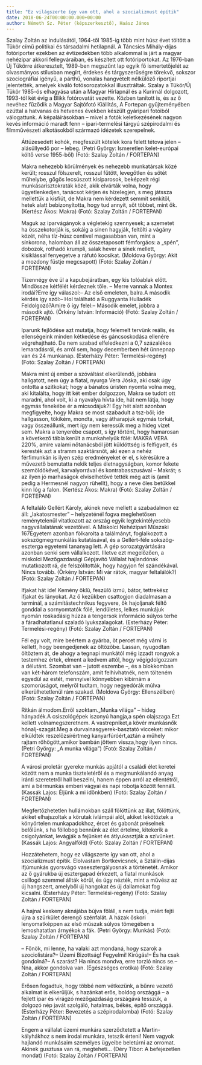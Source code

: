 ```yaml
---
title: "Ez világszerte így van ott, ahol a szocializmust építik"
date: 2018-06-24T00:00:00.000+00:00
author: Németh Sz. Péter (képszerkesztő), Haász János
---
```


Szalay Zoltán az indulásától, 1964-től 1985-ig több mint húsz évet töltött a Tükör című politikai és társadalmi hetilapnál. A Táncsics Mihály-díjas fotóriporter ezekben az évtizedekben több alkalommal is járt a magyar nehézipar akkori fellegváraiban, és készített ott fotóriportokat. Az 1976-ban Új Tükörre átkeresztelt, 1989-ben megszűnt lap egyik fő ismertetőjelét az olvasmányos stílusban megírt, érdekes és tárgyszerűségre törekvő, sokszor szociográfiai igényű, a párthű, vonalas hangvételt nélkülöző riportjai jelentették, amelyek kiváló fotósorozatokkal illusztráltak. Szalay a Tükör/Új Tükör 1985-ös elhagyása után a Magyar Hírlapnál és a Kurírnál dolgozott, 1993-tól két évig a Blikk fotórovatát vezette. Közben tanított is, és az ő nevéhez fűződik a Magyar Sajtófotó Kiállítás, A Fortepan gyűjteményében ezúttal a hatvanas és hetvenes években készült gyáripari fotóiból válogattunk. A képaláírásokban – mivel a fotók keletkezésének nagyon kevés információ maradt fenn – ipari-termelési tárgyú szépirodalmi és filmművészeti alkotásokból származó idézetek szerepelnek.

<figure>
<img src="/images/20229868_097049a86823506c64740542391020f8_wm.jpg" alt="" />
<figcaption>Áttüzesedett kohók, megfeszült kötelek kora felett tétova jelen – alásüllyedő por – lebeg. (Petri György: Ismeretlen kelet-európai költő verse 1955-ből) (Fotó: Szalay Zoltán / FORTEPAN)</figcaption>
</figure>

<figure>
<img src="/images/20206734_4e2d17a294b18a59f2df2d26a24fbe58_wm.jpg" alt="" />
<figcaption>Makra nehezebb körülmények és nehezebb munkatársak közé került; rosszul fölszerelt, rosszul fűtött, levegőtlen és sötét műhelybe, gőgös lecsúszott kisiparosok, beképzelt régi munkásarisztokraták közé, akik elvárták volna, hogy ügyetlenkedjen, tanácsot kérjen és hízelegjen, s meg játssza mellettük a kisfiút, de Makra nem kérdezett semmit senkitől, hetek alatt bebizonyította, hogy tud annyit, sőt többet, mint ők. (Kertész Ákos: Makra) (Fotó: Szalay Zoltán / FORTEPAN)</figcaption>
</figure>

<figure>
<img src="/images/20229854_d330ac81614cb512a4c19553c8e2b5d5_wm.jpg" alt="" />
<figcaption>Maguk az iparvágányok a végletekig szennyesek; a szemetet ha összekotorják is, sokáig a sínen hagyják, feltölti a vágány közét, néha tíz-húsz centivel magasabban van, mint a sínkorona, halomban áll az összetaposott fémforgács: a „spén”, dobozok, rothadó krumpli, salak hever a sínek mellett, kisiklással fenyegetve a ráfutó kocsikat. (Moldova György: Akit a mozdony füstje megcsapott) (Fotó: Szalay Zoltán / FORTEPAN)</figcaption>
</figure>

<figure>
<img src="/images/20229864_dab357d8446c9b0e9d9cd6eb7f35ca1c_wm.jpg" alt="" />
<figcaption>Tizennégy éve ül a kapubejáratban, egy kis tolóablak előtt. Mindössze kétfélét kérdeznek tőle. – Merre vannak a Montex irodái?Erre így válaszol:– Az első emeleten, balra.A második kérdés így szól:– Hol található a Ruggyanta Hulladék Feldolgozó?Amire ő így felel:– Második emelet, jobbra a második ajtó. (Örkény István: Információ) (Fotó: Szalay Zoltán / FORTEPAN)</figcaption>
</figure>

<figure>
<img src="/images/20206738_5d6f3a1f144b4d7c56a7003dcce74ef7_wm.jpg" alt="" />
<figcaption>Iparunk fejlődése azt mutatja, hogy felemelt tervünk reális, és ellenségeink minden kétkedése és gáncsoskodása ellenére végrehajtható. De nem szabad elfeledkezni a 0,7 százalékos lemaradásról, és arról sem, hogy decemberben hét ünnepnap van és 24 munkanap. (Esterházy Péter: Termelési-regény) (Fotó: Szalay Zoltán / FORTEPAN)</figcaption>
</figure>

<figure>
<img src="/images/20206744_571972f3b555b5fc3453b769529fdc83_wm.jpg" alt="" />
<figcaption>Makra mint új ember a szóváltást elkerülendő, jobbára hallgatott, nem úgy a fiatal, nyurga Vera Jóska, aki csak úgy ontotta a szitkokat; hogy a bánatos úristen nyomta volna meg, aki kitalálta, hogy itt két ember dolgozzon, Makra se tudott ott maradni, ahol volt, ki a nyavalya hívta ide, hát nem látja, hogy egymás fenekébe ér a micsodájuk?! Egy hét alatt azonban megfigyelte, hogy Makra se most szabadult a tsz-ből; ide hallgasson, tökikém, mondta, vagy átharapjuk egymás torkát, vagy összeállunk, mert így nem keressük meg a hideg vizet sem. Makra a tenyerébe csapott, s így történt, hogy hamarosan a következő tábla került a munkahelyük fölé: MAKRA VERA 220%, amire valami nőtanácsból jött küldöttség is felfigyelt, és keresték azt a stramm szaktársnőt, aki ezen a nehéz férfimunkán is ilyen szép eredményeket ér el, s kérésükre a művezető bemutatta nekik teljes életnagyságban, komor fekete szemöldökével, karvalyorrával és kontrabasszusával – Makrát; s az ilyen jó marhaságok elviselhetővé tették még azt is (amit pedig a Hermesnél nagyon rühellt), hogy a neve öles betűkkel kinn lóg a falon. (Kertész Ákos: Makra) (Fotó: Szalay Zoltán / FORTEPAN)</figcaption>
</figure>

<figure>
<img src="/images/20229870_312b18bb358b53475ba7264dc34f531e_wm.jpg" alt="" />
<figcaption>A feltaláló Gellért Károly, akinek neve mellett a szabadalmon ez áll: „lakatosmester” – helyzeténél fogva meglehetősen reménytelenül vitatkozott az ország egyik legtekintélyesebb nagyvállalatának vezetőivel. A Miskolci Nehézipari Műszaki 167Egyetem azonban fölkarolta a találmányt, foglalkozott a sokszögmegmunkálás kutatásával, és a Gellért-féle sokszög-eszterga egyetemi tananyag lett. A gép sorozatgyártására azonban senki sem vállalkozott. Illetve ezt megelőzően, a miskolci Mezőgazdasági Gépjavító Vállalat hajlandónak mutatkozott rá, de felszólították, hogy hagyjon fel szándékával. Nincs tovább. (Örkény István: Mi vár rátok, magyar feltalálók?) (Fotó: Szalay Zoltán / FORTEPAN)</figcaption>
</figure>

<figure>
<img src="/images/20206752_8bb554eede24225e98fe8b3d93d7d32f_wm.jpg" alt="" />
<figcaption>Ifjakat hát ide! Kemény öklű, feszülő izmú, bátor, tettrekész ifjakat és lányokat. Az ő kezükben csattogjon diadalmasan a terminál, a számítástechnikus fegyvere, ők hajoljanak féltő gonddal a sornyomtatók fölé, lendületes, lelkes munkájuk nyomán roskadásig húzza a tengersok információ súlyos terhe a fáradhatatlanul szaladó lyukszalagokat. (Esterházy Péter: Termelési-regény) (Fotó: Szalay Zoltán / FORTEPAN)</figcaption>
</figure>

<figure>
<img src="/images/20206742_4a72608ed932ec7957a0f649dfcb1355_wm.jpg" alt="" />
<figcaption>Fél egy volt, mire beértem a gyárba, öt percet még várni is kellett, hogy beengedjenek az öltözőbe. Lassan, nyugodtan öltöztem át, de ahogy a tegnapi munkától még izzadt rongyok a testemhez értek, elment a kedvem attól, hogy végigdolgozzam a délutánt. Szombat van – jutott eszembe –, és a blokkomban van két-három telefonszám, amit felhívhatnék, nem tölteném egyedül az estét, mennyivel könnyebben kibírnám a szomorúságot, melyről tudtam, hogy negyedórák múlva elkerülhetetlenül rám szakad. (Moldova György: Ellenszélben) (Fotó: Szalay Zoltán / FORTEPAN)</figcaption>
</figure>

<figure>
<img src="/images/20206760_1c825eeb2458075fea2cbc3bb9b1c21b_wm.jpg" alt="" />
<figcaption>Ritkán álmodom.Erről szoktam.„Munka világa” – hideg hányadék.A csiszológépek iszonyú hangja,a spén olajszaga.Ezt kellett volnamegszeretnem. A vastrepniket,a kövér munkásnők hónalj-szagát.Meg a durvainasgyerek-basztató vicceket: mikor elküldtek reszelőzsírértmeg kanyarfúróért,aztán a műhely rajtam röhögött,amikor bambán jöttem vissza,hogy ilyen nincs. (Petri György: „A munka világa”) (Fotó: Szalay Zoltán / FORTEPAN)</figcaption>
</figure>

<figure>
<img src="/images/20206740_bde7250de3f08ee480ba7116763c8df9_wm.jpg" alt="" />
<figcaption>A városi proletár gyereke munkás apjától a családi élet keretei között nem a munka tiszteletéről és a megmunkálandó anyag iránti szeretetről hall beszélni, hanem éppen arról az ellentétről, ami a bérmunkás emberi vágyai és napi robotja között fennáll. (Kassák Lajos: Éljünk a mi időnkben) (Fotó: Szalay Zoltán / FORTEPAN)</figcaption>
</figure>

<figure>
<img src="/images/20229858_759eb09a0431e341ac44e6f38d9b6bc3_wm.jpg" alt="" />
<figcaption>Megfertőzhetetlen hullámokban száll fölöttünk az illat, fölöttünk, akiket elhajszoltak a körutak ívlámpái alól, akiket lekötöztek a könyörtelen munkapadokhoz, ércet és gabonát préselnek belőlünk, s ha föllobog bennünk az élet értelme, kitekerik a csigolyánkat, levágják a fejünket és átlyukasztják a szívünket. (Kassák Lajos: Angyalföld) (Fotó: Szalay Zoltán / FORTEPAN)</figcaption>
</figure>

<figure>
<img src="/images/20206758_0988d92908f527aa1217c7a3066e2f01_wm.jpg" alt="" />
<figcaption>Hozzátehetem, hogy ez világszerte így van ott, ahol a szocializmust építik. Elolvastam Bortkevicsnek, a Sztálin-díjas ifjúmunkás gyorsvágó vasesztergályosnak a történetét. Amikor az ő gyárukba új esztergapad érkezett, a fiatal munkások csillogó szemmel állták körül, és úgy nézték, mint a művész az új hangszert, amelyből új hangokat és új dallamokat fog kicsalni. (Esterházy Péter: Termelési-regény) (Fotó: Szalay Zoltán / FORTEPAN)</figcaption>
</figure>

<figure>
<img src="/images/20230258_7c5761a59c0eb7155c655de889d020e5_wm.jpg" alt="" />
<figcaption>A hajnal keskeny aknájába bújva föláll, s nem tudja, miért fejti újra a szürkület derengő szénfalát. A házak őskori lenyomatképpen az első műszak súlyos tömegében s lemoshatatlan árnyékok a fák. (Petri György: Munkás) (Fotó: Szalay Zoltán / FORTEPAN)</figcaption>
</figure>

<figure>
<img src="/images/20229862_7209bf477ea97a373a17acbac0fef534_wm.jpg" alt="" />
<figcaption>– Főnök, mi lenne, ha valaki azt mondaná, hogy szarok a szociolistára?– Üzemi Bizottság! Fegyelmi! Kirúgás!– És ha csak gondolná?– A szarást? Ha nincs mondva, erre torzió nincs se.– Nna, akkor gondolva van. (Egészséges erotika) (Fotó: Szalay Zoltán / FORTEPAN)</figcaption>
</figure>

<figure>
<img src="/images/20206756_79d66075656f457d18c1bdc9dda13d43_wm.jpg" alt="" />
<figcaption>Erősen fogadtuk, hogy többé nem vétkezünk, a bűnre vezető alkalmat is elkerüljük, s hazánkat erős, boldog országgá – a fejlett ipar és virágzó mezőgazdaság országává tesszük, a dolgozó nép javát szolgáló, hatalmas, békés, építő országgá. (Esterházy Péter: Bevezetés a szépirodalomba) (Fotó: Szalay Zoltán / FORTEPAN)</figcaption>
</figure>

<figure>
<img src="/images/20229856_f81d1773a996fb5a3411406ad259dfee_wm.jpg" alt="" />
<figcaption>Engem a vállalat üzemi munkára szerződtetett a Martin-kályhákhoz s nem irodai munkára, tetszik érteni! Nem vagyok hajlandó munkásaim személyes ügyeibe beletúrni az orromat. Akinek gusztusa van rá, megteheti... (Déry Tibor: A befejezetlen mondat) (Fotó: Szalay Zoltán / FORTEPAN)</figcaption>
</figure>
